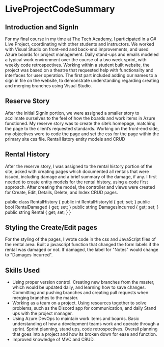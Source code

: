 # LiveProjectCodeSummary

<h2>Introduction and SignIn</h2>

For my final course in my time at The Tech Academy, I participated in a C# Live Project, coordinating with other students and instructors. We worked with Visual Studio on front-end and back-end improvements, and used Azure boards for project management. Daily stand-ups and emails modeled a typical work environment over the course of a two week sprint, with weekly code retrospectives. Working within a student built website, the project was based on a theatre that requested help with functionality and interfaces for user operation. The first part included adding our names to a sign in file on the website, to demonstrate understanding regarding creating and merging branches using Visual Studio.

<h2>Reserve Story</h2>

After the initial SignIn portion, we were assigned a smaller story to acclimate ourselves to the feel of how the boards and work items in Azure functioned. My reserve story was to create the site’s homepage, matching the page to the client’s requested standards. Working on the front-end side, my objectives were to code the page and set the css for the page within the primary site css file.
RentalHistory entity models and CRUD

<h2>Rental History</h2>

After the reserve story, I was assigned to the rental history portion of the site, asked with creating pages which documented all rentals that were issued, including damage and a brief summary of the damage, if any. I first needed to create entity models for the rental history, using a code first approach. After creating the model, the controller and views were created for Create, Edit, Details, Delete, and Index CRUD pages.

public class RentalHistory
  {
      public int RentalHistoryId { get; set; }
      public bool RentalDamaged { get; set; }
      public string DamagesIncurred { get; set; }
      public string Rental { get; set; }
  }
 
 
<h2> Styling the Create/Edit pages </h2>
For the styling of the pages, I wrote code in the css and JavaScript files of the rental area. Built a javascript function that changed the form labels if the rental was damaged or not. If damaged, the label for "Notes" would change to "Damages Incurred".

<h2>Skills Used</h2>
<ul>
    <li>Using proper version control. Creating new branches from the master, which would be updated daily, and learning how to save changes. Committing and pushing branches and creating pull requests when merging branches to the master.</li>
    <li>Working as a team on a project. Using resources together to solve problems, such as the Discord app for communication, and daily Stand ups with the project manager.</li>
    <li>Using Azure DevOps to maintain work items and boards.
    Basic understanding of how a development teams work and operate through a sprint. Sprint planning, stand ups, code retrospectives. Overall planning that goes into a project and how its broken down for ease and function.</li>
    <li>Improved knowledge of MVC and CRUD.</li>
